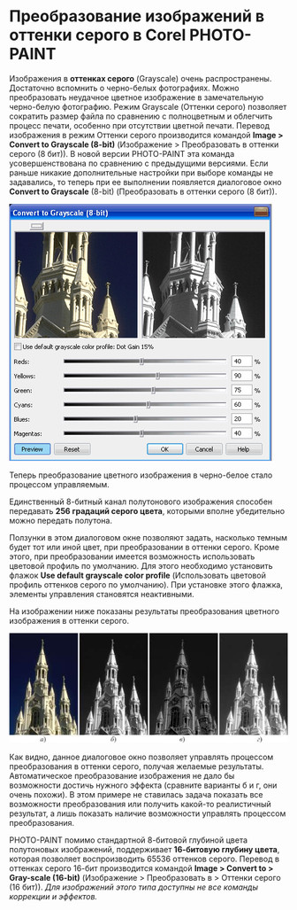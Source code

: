 # Преобразование изображений в оттенки серого в Corel PHOTO-PAINT

Изображения в **оттенках серого** (Grayscale) очень распространены. Достаточно вспомнить о черно-белых фотографиях. Можно преобразовать неудачное цветное изображение в замечательную черно-белую фотографию. Режим Grayscale (Оттенки серого) позволяет сократить размер файла по сравнению с полноцветным и облегчить процесс печати, особенно при отсутствии цветной печати. Перевод изображения в режим Оттенки серого производится командой **Image > Convert to Grayscale (8-bit)** (Изображение > Преобразовать в оттенки серого (8 бит)). В новой версии PHOTO-PAINT эта команда усовершенствована по сравнению с предыдущими версиями. Если раньше никакие дополнительные настройки при выборе команды не задавались, то теперь при ее выполнении появляется диалоговое окно **Convert to Grayscale** (8-bit) (Преобразовать в оттенки серого (8 бит)).

![Преобразование изображений в оттенки серого в Corel PHOTO-PAINT](./043c77be-ba7c-443d-b669-59cf688e074f.png)

Теперь преобразование цветного изображения в черно-белое стало процессом управляемым.

Единственный 8-битный канал полутонового изображения способен передавать **256 градаций серого цвета**, которыми вполне убедительно можно передать полутона.

Ползунки в этом диалоговом окне позволяют задать, насколько темным будет тот или иной цвет, при преобразовании в оттенки серого. Кроме этого, при преобразовании имеется возможность использовать цветовой профиль по умолчанию. Для этого необходимо установить флажок **Use default grayscale color profile** (Использовать цветовой профиль оттенков серого по умолчанию). При установке этого флажка, элементы управления становятся неактивными.

На изображении ниже показаны результаты преобразования цветного изображения в оттенки серого.

![Преобразование изображений в оттенки серого в Corel PHOTO-PAINT](./cec920b1-8464-476b-bdab-07cbfc624750.jpg)

Как видно, данное диалоговое окно позволяет управлять процессом преобразования в оттенки серого, получая желаемые результаты. Автоматическое преобразование изображения не дало бы возможности достичь нужного эффекта (сравните варианты б и г, они очень похожи). В этом примере не ставилась задача показать все возможности преобразования или получить какой-то реалистичный результат, а лишь показать наличие возможности управлять процессом преобразования.

PHOTO-PAINT помимо стандартной 8-битовой глубиной цвета полутоновых изображений, поддерживает **16-битовую глубину цвета**, которая позволяет воспроизводить 65536 оттенков серого. Перевод в оттенках серого 16-бит производится командой **Image > Convert to > Gray-scale (16-bit)** (Изображение > Преобразовать в > Оттенки серого (16 бит)). _Для изображений этого типа доступны не все команды коррекции и эффектов._